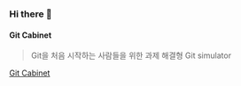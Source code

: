### Hi there 👋

#### Git Cabinet

> Git을 처음 시작하는 사람들을 위한 과제 해결형 Git simulator

[Git Cabinet](https://gitcabinet.com/)

<!--
**autumnsky-tony/autumnsky-tony** is a ✨ _special_ ✨ repository because its `README.md` (this file) appears on your GitHub profile.

Here are some ideas to get you started:

- 🔭 I’m currently working on ...
- 🌱 I’m currently learning ...
- 👯 I’m looking to collaborate on ...
- 🤔 I’m looking for help with ...
- 💬 Ask me about ...
- 📫 How to reach me: ...
- 😄 Pronouns: ...
- ⚡ Fun fact: ...
-->

